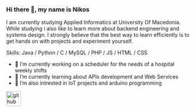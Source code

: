 ### Hi there 👋,  my name is Nikos
I am currently studying Applied Informatics at University Of Macedonia. While studying i also like to learn more about backend engineering and systems design. I strongly believe that the best way to learn efficiently is to get hands on with projects and experiment yourself.

Skills: Java / Python / C / MySQL / PHP / JS / HTML / CSS

- 🔭 I’m currently working on a scheduler for the needs of a hospital weekly shifts 
- 🌱 I’m currently learning about APIs development and Web Services
- 🤖 I’m also intrested in IoT projects and arduino programming  


[<img src='https://cdn.jsdelivr.net/npm/simple-icons@3.0.1/icons/github.svg' alt='github' height='40'>](https://github.com/Permalized)  

